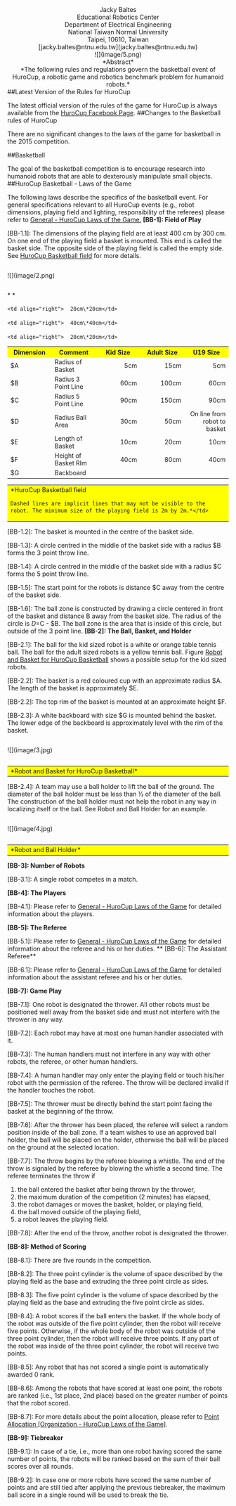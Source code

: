 <center>Jacky Baltes</center>

<center>Educational Robotics Center</center>

<center>Department of Electrical Engineering</center>

<center>National Taiwan Normal University</center>

<center>Taipei, 10610, Taiwan</center>

<center>[jacky.baltes@ntnu.edu.tw](jacky.baltes@ntnu.edu.tw)</center>

<center>
    ![](image/5.png) 
</center>

<center>*Abstract*</center>

<center>*The following rules and regulations govern the basketball event of HuroCup, a robotic game and robotics benchmark problem for humanoid robots.*</center>
##Latest Version of the Rules for HuroCup

The latest official version of the rules of the game for HuroCup is always available from the [HuroCup Facebook Page](https://www.google.com/url?q=http://www.facebook.com/groups/hurocup&sa=D&ust=1513950733849000&usg=AFQjCNHtSJhrd2PLygT9mRg8qv_vqP_BXg).
##Changes to the Basketball rules of HuroCup

There are no significant changes to the laws of the game for basketball in the 2015 competition.

##Basketball

The goal of the basketball competition is to encourage research into humanoid robots that are able to dexterously manipulate small objects.
##HuroCup Basketball - Laws of the Game

The following laws describe the specifics of the basketball event. For general specifications relevant to all HuroCup events (e.g., robot dimensions, playing field and lighting, responsibility of the referees) please refer to [General - HuroCup Laws of the Game.](https://www.google.com/url?q=https://docs.google.com/document/d/15laUlB6uZ56J5WpGPhepb7P8O7ul-8K5sgdf4uwu4Ak/pub&sa=D&ust=1513950733850000&usg=AFQjCNE6e6xU_TO4qjLMIAER5Lbp-cThXA)
**[BB-1]: Field of Play**

[BB-1.1]: The dimensions of the playing field are at least 400 cm by  300 cm. On one end of the playing field a basket is mounted. This end is called the basket side. The opposite side of the playing field is called the empty side. See [HuroCup Basketball field](https://docs.google.com/document/d/14nGPXJio0P49PecHr4EyEZewPgMYz9ZPp0Qbfq3g5HE/pub#id.vkvs9mqwwz4e) for more details.


<table>
 <table>
 <tr>
    ![](image/2.png) 
 </tr>
</table>

<table>
  <tr>
    <th width=20%, bgcolor=yellow >Dimension</th>
    <th width=20%, bgcolor=yellow>Comment</th>
    <th width="20%", bgcolor=yellow>Kid Size</th>
    <th width="20%", bgcolor=yellow>Adult Size</th>
    <th width="50%", bgcolor=yellow>U19 Size</th>
  </tr>
  <tr>
    <td > $A </td>
    <td > Radius of Basket</td>
    <td align = right> 5cm </td>
    <td align="right"> 15cm </td>
    <td align="right" > 5cm</td>
  </tr>
  <tr>
    <td > $B</td>
    <td> Radius 3 Point Line </td>
    <td align="right"> 60cm</td>
    <td align="right">  100cm</td>
    <td align="right">  60cm</td>
  <tr>
    <td >$C </td>
    <td> Radius 5 Point Line </td>
    <td align="right"> 90cm </td>
    <td align="right">  150cm</td>
    <td align="right">  90cm</td>
  </tr>
  <tr>
    <td > $D </td>
    <td > Radius Ball Area </td>
    <td align="right">  30cm</td>
    <td align="right">  50cm</td>
    <td align="right">On line from robot to basket  </td>
 </tr>
 <tr>
    <td >  $E</td>
    <td > Length of Basket  </td>
    <td align="right"> 10cm </td>
    <td align="right">  20cm</td>
    <td align="right"> 10cm </td>
 </tr>
 <tr>
    <td > $F </td>
    <td > Height of Basket RIm  </td>
    <td align="right"> 40cm </td>
    <td align="right">  80cm</td>
    <td align="right">  40cm</td>
 </tr>
    * *
 <tr>
    <td > $G </td>
    <td > Backboard  </td>
   
    <td align="right">  20cm\*20cm</td>
    
    <td align="right">  40cm\*40cm</td>

    <td align="right">  20cm\*20cm</td>
 </tr>
</table>

<table>
<tr>
    <td width="100%", bgcolor=yellow>*HuroCup Basketball field

    Dashed lines are implicit lines that may not be visible to the robot. The minimum size of the playing field is 2m by 2m.*</td>
</tr>
 </table>
</table>


[BB-1.2]: The basket is mounted in the centre of the basket side.

[BB-1.3]: A circle centred in the middle of the basket side with a radius $B forms the 3 point throw line.

[BB-1.4]: A circle centred in the middle of the basket side with a radius $C forms the 5 point throw line.

[BB-1.5]: The start point for the robots is distance $C away from the centre of the basket side.

[BB-1.6]: The ball zone is constructed by drawing a circle centered in front of the basket and distance B away from the basket side. The radius of the circle is $D=$C - $B. The ball zone is the area that is inside of this circle, but outside of the 3 point line.
**[BB-2]: The Ball, Basket, and Holder**

[BB-2.1]: The ball for the kid sized robot is a white or orange table tennis ball. The ball for the adult sized robots is a yellow tennis ball. Figure [Robot and Basket for HuroCup Basketball](https://docs.google.com/document/d/14nGPXJio0P49PecHr4EyEZewPgMYz9ZPp0Qbfq3g5HE/pub#id.6geuxxfon87b) shows a possible setup for the kid sized robots.

[BB-2.2[: The basket is a red coloured cup with an approximate radius $A. The length of the basket is approximately $E.

[BB-2.2]: The top rim of the basket is mounted at an approximate height $F.

[BB-2.3]: A white backboard with size $G is mounted behind the basket. The lower edge of the backboard is approximately level with the rim of the basket.

<table>

<table>
<tr>
    ![](image/3.jpg)
</tr>
</table>

<table>
<tr>
 <td width="10%", bgcolor=yellow>*Robot and Basket for HuroCup Basketball*</td>
</tr>
</table>

</table>
[BB-2.4]: A team may use a ball holder to lift the ball of the ground. The diameter of the ball holder must be less than ½ of the diameter of the ball. The construction of the ball holder must not help the robot in any way in localizing itself or the ball. See Robot and Ball Holder for an example.


<table>

<table>
<tr>
    ![](image/4.jpg)
</tr>
</table>

<table>
<tr>
<td width="10%", bgcolor=yellow>*Robot and Ball Holder*</td>
</tr>
</table>

</table>

**[BB-3]: Number of Robots**

[BB-3.1]: A single robot competes in a match.

**[BB-4]: The Players**

[BB-4.1]: Please refer to [General - HuroCup Laws of the Game](https://www.google.com/url?q=https://docs.google.com/document/d/15laUlB6uZ56J5WpGPhepb7P8O7ul-8K5sgdf4uwu4Ak/pub&sa=D&ust=1513950733867000&usg=AFQjCNGf7LrlUaJvoDY-kp--oxy5dSOeng) for detailed information about the players.

**[BB-5]: The Referee**

[BB-5.1]: Please refer to [General - HuroCup Laws of the Game](https://www.google.com/url?q=https://docs.google.com/document/d/15laUlB6uZ56J5WpGPhepb7P8O7ul-8K5sgdf4uwu4Ak/pub&sa=D&ust=1513950733868000&usg=AFQjCNFvREkYZrA7ia0C_ZZANOO_vGTfUw) for detailed information about the referee and his or her duties.
**
[BB-6]: The Assistant Referee**

[BB-6.1]: Please refer to [General - HuroCup Laws of the Game](https://www.google.com/url?q=https://docs.google.com/document/d/15laUlB6uZ56J5WpGPhepb7P8O7ul-8K5sgdf4uwu4Ak/pub&sa=D&ust=1513950733869000&usg=AFQjCNGjBsXuAo8p77an9BTDRFYtsbBqEA) for detailed information about the assistant referee and his or her duties.

**[BB-7]: Game Play**

[BB-7.1]: One robot is designated the thrower. All other robots must be positioned well away from the basket side and must not interfere with the thrower in any way.

[BB-7.2]: Each robot may have at most one human handler associated with it.

[BB-7.3]: The human handlers must not interfere in any way with other robots, the referee, or other human handlers.

[BB-7.4]: A human handler may only enter the playing field or touch his/her robot with the permission of the referee. The throw will be declared invalid if the handler touches the robot.

[BB-7.5]: The thrower must be directly behind the start point facing the basket at the beginning of the throw.

[BB-7.6]: After the thrower has been placed, the referee will select a random position inside of the ball zone. If a team wishes to use an approved ball holder, the ball will be placed on the holder, otherwise the ball will be placed on the ground at the selected location.

[BB-7.7]: The throw begins by the referee blowing a whistle. The end of the throw is signaled by the referee by blowing the whistle a second time. The referee terminates the throw if

1. the ball entered the basket after being thrown by the thrower,
2. the maximum duration of the competition (2 minutes) has elapsed,
3. the robot damages or moves the basket, holder, or playing field,
4. the ball moved outside of the playing field,
5. a robot leaves the playing field.

[BB-7.8]: After the end of the throw, another robot is designated the thrower.

**[BB-8]: Method of Scoring**

[BB-8.1]: There are five rounds in the competition.

[BB-8.2]: The three point cylinder is the volume of space described by the playing field as the base and extruding the three point circle as sides.

[BB-8.3]: The five point cylinder is the volume of space described by the playing field as the base and extruding the five point circle as sides.

[BB-8.4]: A robot scores if the ball enters the basket. If the whole body of the robot was outside of the five point cylinder, then the robot will receive five points. Otherwise, if the whole body of the robot was outside of the three point cylinder, then the robot will receive three points. If any part of the robot was inside of the three point cylinder, the robot will receive two points.

[BB-8.5]: Any robot that has not scored a single point is automatically awarded 0 rank.

[BB-8.6]: Among the robots that have scored at least one point, the robots are ranked (i.e., 1st place, 2nd place) based on the greater number of points that the robot scored.

[BB-8.7]: For more details about the point allocation, please refer to [Point Allocation [Organization - HuroCup Laws of the Game]](https://www.google.com/url?q=https://docs.google.com/document/d/1kn2_dtNp65n1j5TjZWJVIlTKRFcNkTSpARkdhLHNA1c/edit%23bookmark%3Did.rzzlothp76e9&sa=D&ust=1513950733872000&usg=AFQjCNE8HQ1UiJGOUW-Xh_Y2tmvt_cZq8A).


**[BB-9]: Tiebreaker**

[BB-9.1]: In case of a tie, i.e., more than one robot having scored the same number of points, the robots will be ranked based on the sum of their ball scores over all rounds.

[BB-9.2]: In case one or more robots have scored the same number of points and are still tied after applying the previous tiebreaker, the maximum ball score in a single round will be used to break the tie.

